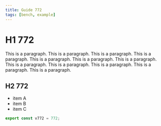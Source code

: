 ```yaml
---
title: Guide 772
tags: [bench, example]
---
```


# H1 772

This is a paragraph. This is a paragraph. This is a paragraph. This is a paragraph. This is a paragraph. This is a paragraph. This is a paragraph. This is a paragraph. This is a paragraph. This is a paragraph. This is a paragraph. This is a paragraph. 

## H2 772

- item A
- item B
- item C

```ts
export const v772 = 772;
```